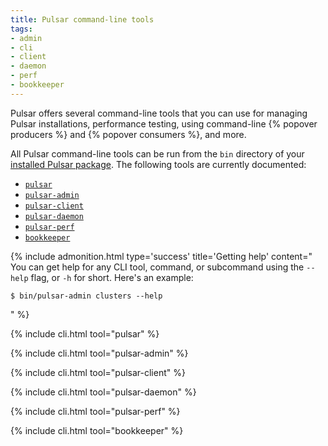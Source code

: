 ```yaml
---
title: Pulsar command-line tools
tags:
- admin
- cli
- client
- daemon
- perf
- bookkeeper
---
```


<!--

    Licensed to the Apache Software Foundation (ASF) under one
    or more contributor license agreements.  See the NOTICE file
    distributed with this work for additional information
    regarding copyright ownership.  The ASF licenses this file
    to you under the Apache License, Version 2.0 (the
    "License"); you may not use this file except in compliance
    with the License.  You may obtain a copy of the License at

      http://www.apache.org/licenses/LICENSE-2.0

    Unless required by applicable law or agreed to in writing,
    software distributed under the License is distributed on an
    "AS IS" BASIS, WITHOUT WARRANTIES OR CONDITIONS OF ANY
    KIND, either express or implied.  See the License for the
    specific language governing permissions and limitations
    under the License.

-->

Pulsar offers several command-line tools that you can use for managing Pulsar installations, performance testing, using command-line {% popover producers %} and {% popover consumers %}, and more.

All Pulsar command-line tools can be run from the `bin` directory of your [installed Pulsar package](../../getting-started/LocalCluster#installing-pulsar). The following tools are currently documented:

* [`pulsar`](#pulsar)
* [`pulsar-admin`](#pulsar-admin)
* [`pulsar-client`](#pulsar-client)
* [`pulsar-daemon`](#pulsar-daemon)
* [`pulsar-perf`](#pulsar-perf)
* [`bookkeeper`](#bookkeeper)

{% include admonition.html type='success' title='Getting help' content="
You can get help for any CLI tool, command, or subcommand using the `--help` flag, or `-h` for short. Here's an example:

```shell
$ bin/pulsar-admin clusters --help
```
" %}

{% include cli.html tool="pulsar" %}

{% include cli.html tool="pulsar-admin" %}

{% include cli.html tool="pulsar-client" %}

{% include cli.html tool="pulsar-daemon" %}

{% include cli.html tool="pulsar-perf" %}

{% include cli.html tool="bookkeeper" %}
